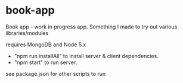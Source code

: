 book-app
========

Book app - work in progress app. Something I made to try out various libraries/modules

requires MongoDB and Node 5.x

- "npm run installAll" to install server & client dependencies.
- "npm start" to run server.

see package.json for other scripts to run